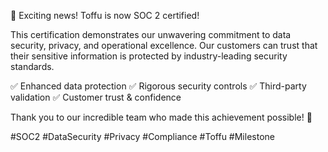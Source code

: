 🎉 Exciting news! Toffu is now SOC 2 certified! 

This certification demonstrates our unwavering commitment to data security, privacy, and operational excellence. Our customers can trust that their sensitive information is protected by industry-leading security standards.

✅ Enhanced data protection
✅ Rigorous security controls
✅ Third-party validation
✅ Customer trust & confidence

Thank you to our incredible team who made this achievement possible! 🙌

#SOC2 #DataSecurity #Privacy #Compliance #Toffu #Milestone